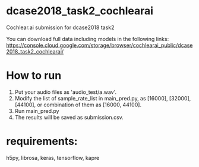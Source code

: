 # dcase2018_task2_cochlearai
Cochlear.ai submission for dcase2018 task2

You can download full data including models in the following links:
https://console.cloud.google.com/storage/browser/cochlearai_public/dcase2018_task2_cochlearai/


# How to run

1. Put your audio files as 'audio_test/a.wav'.
2. Modify  the list of sample_rate_list in main_pred.py, as [16000], [32000], [44100], or combination of them as [16000, 44100].
3. Run main_pred.py
4. The results will be saved as submission.csv.


# requirements:

h5py, librosa, keras, tensorflow, kapre
